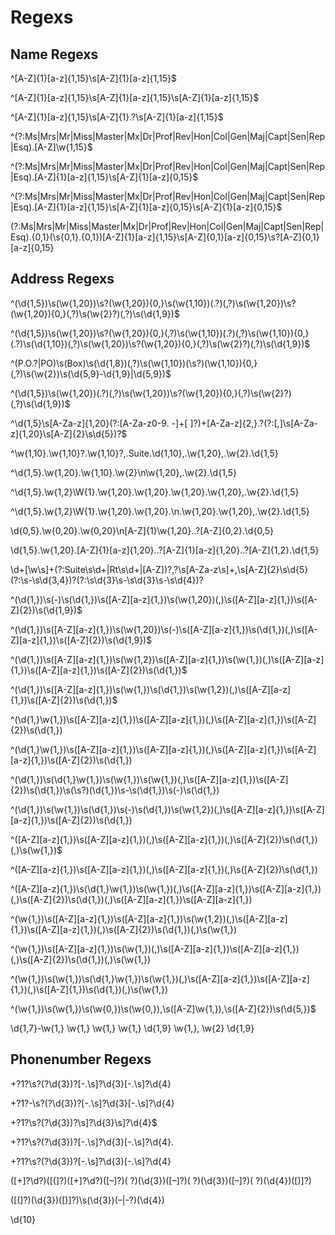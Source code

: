 # Regexs

## Name Regexs

^[A-Z]{1}[a-z]{1,15}\s[A-Z]{1}[a-z]{1,15}$

^[A-Z]{1}[a-z]{1,15}\s[A-Z]{1}[a-z]{1,15}\s[A-Z]{1}[a-z]{1,15}$

^[A-Z]{1}[a-z]{1,15}\s[A-Z]{1}.?\s[A-Z]{1}[a-z]{1,15}$

^(?:Ms|Mrs|Mr|Miss|Master|Mx|Dr|Prof|Rev|Hon|Col|Gen|Maj|Capt|Sen|Rep|Esq)\.[A-Z]\w{1,15}$

^(?:Ms|Mrs|Mr|Miss|Master|Mx|Dr|Prof|Rev|Hon|Col|Gen|Maj|Capt|Sen|Rep|Esq)\.[A-Z]{1}[a-z]{1,15}\s[A-Z]{1}[a-z]{0,15}$

^(?:Ms|Mrs|Mr|Miss|Master|Mx|Dr|Prof|Rev|Hon|Col|Gen|Maj|Capt|Sen|Rep|Esq)\.[A-Z]{1}[a-z]{1,15}\s[A-Z]{1}[a-z]{0,15}\s[A-Z]{1}[a-z]{0,15}$

(?:Ms|Mrs|Mr|Miss|Master|Mx|Dr|Prof|Rev|Hon|Col|Gen|Maj|Capt|Sen|Rep|Esq)\.{0,1}(\s{0,1}\.{0,1})[A-Z]{1}[a-z]{1,15}\s[A-Z]{0,1}[a-z]{0,15}\s?[A-Z]{0,1}[a-z]{0,15}



## Address Regexs

^(\d{1,5})\s(\w{1,20})\s?(\w{1,20}){0,}\s(\w{1,10})(\.?)(,?)\s(\w{1,20})\s?(\w{1,20}){0,}(,?)\s(\w{2}?)(,?)\s(\d{1,9})$

^(\d{1,5})\s(\w{1,20})\s?(\w{1,20}){0,}(,?)\s(\w{1,10})(\.?)(,?)\s(\w{1,10}){0,}(\.?)\s(\d{1,10})(,?)\s(\w{1,20})\s?(\w{1,20}){0,}(,?)\s(\w{2}?)(,?)\s(\d{1,9})$

^(P.O.?|PO)\s(Box)\s(\d{1,8})(,?)\s(\w{1,10})(\s?)(\w{1,10}){0,}(,?)\s(\w{2})\s(\d{5,9}-\d{1,9}|\d{5,9})$

^(\d{1,5})\s(\w{1,20})(\.?)(,?)\s(\w{1,20})\s?(\w{1,20}){0,}(,?)\s(\w{2}?)(,?)\s(\d{1,9})$

^\d{1,5}\s[A-Za-z]{1,20}(?:[A-Za-z0-9. -]+[ ]?)+[A-Za-z]{2,}\.?(?:[,]\s[A-Za-z]{1,20}\s[A-Z]{2}\s\d{5})?$

^\w{1,10}.\w{1,10}?.\w{1,10}?,.Suite.\d{1,10},.\w{1,20},.\w{2}.\d{1,5}

^\d{1,5}.\w{1,20}.\w{1,10}.\w{2}\n\w{1,20},.\w{2}.\d{1,5}

^\d{1,5}.\w{1,2}\W{1}.\w{1,20}.\w{1,20}.\w{1,20}.\w{1,20},.\w{2}.\d{1,5}

^\d{1,5}.\w{1,2}\W{1}.\w{1,20}.\w{1,20}.\n.\w{1,20}.\w{1,20},.\w{2}.\d{1,5}

\d{0,5}.\w{0,20}.\w{0,20}\n[A-Z]{1}\w{1,20}..?[A-Z]{0,2}.\d{0,5}

\d{1,5}.\w{1,20}.[A-Z]{1}[a-z]{1,20}..?[A-Z]{1}[a-z]{1,20}..?[A-Z]{1,2}.\d{1,5}

\d+[\w\s]+(?:Suite\s\d+|Rt\s\d+|[A-Z])?,?\s[A-Za-z\s]+,\s[A-Z]{2}\s\d{5}(?:\s-\s\d{3,4})?(?:\s\d{3}\s-\s\d{3}\s-\s\d{4})?

^(\d{1,})\s(-)\s(\d{1,})\s([A-Z][a-z]{1,})\s(\w{1,20})(,)\s([A-Z][a-z]{1,})\s([A-Z]{2})\s(\d{1,9})$

^(\d{1,})\s([A-Z][a-z]{1,})\s(\w{1,20})\s(-)\s([A-Z][a-z]{1,})\s(\d{1,})(,)\s([A-Z][a-z]{1,})\s([A-Z]{2})\s(\d{1,9})$

^(\d{1,})\s([A-Z][a-z]{1,})\s(\w{1,2})\s([A-Z][a-z]{1,})\s(\w{1,})(,)\s([A-Z][a-z]{1,})\s([A-Z][a-z]{1,})\s([A-Z]{2})\s(\d{1,})$

^(\d{1,})\s([A-Z][a-z]{1,})\s(\w{1,})\s(\d{1,})\s(\w{1,2})(,)\s([A-Z][a-z]{1,})\s([A-Z]{2})\s(\d{1,})$

^(\d{1,}\w{1,})\s([A-Z][a-z]{1,})\s([A-Z][a-z]{1,})(,)\s([A-Z][a-z]{1,})\s([A-Z]{2})\s(\d{1,})

^(\d{1,}\w{1,})\s([A-Z][a-z]{1,})\s([A-Z][a-z]{1,})(,)\s([A-Z][a-z]{1,})\s([A-Z][a-z]{1,})\s([A-Z]{2})\s(\d{1,})

^(\d{1,})\s(\d{1,}\w{1,})\s(\w{1,})\s(\w{1,})(,)\s([A-Z][a-z]{1,})\s([A-Z]{2})\s(\d{1,})\s(\s?)(\d{1,})\s-\s(\d{1,})\s(-)\s(\d{1,})

^(\d{1,})\s(\w{1,})\s(\d{1,})\s(-)\s(\d{1,})\s(\w{1,2})(,)\s([A-Z][a-z]{1,})\s([A-Z][a-z]{1,})\s([A-Z]{2})\s(\d{1,})

^([A-Z][a-z]{1,})\s([A-Z][a-z]{1,})(,)\s([A-Z][a-z]{1,})(,)\s([A-Z]{2})\s(\d{1,})(,)\s(\w{1,})$

^([A-Z][a-z]{1,})\s([A-Z][a-z]{1,})(,)\s([A-Z][a-z]{1,})(,)\s([A-Z]{2})\s(\d{1,})

^([A-Z][a-z]{1,})\s(\d{1,}\w{1,})\s(\w{1,})(,)\s([A-Z][a-z]{1,})\s([A-Z][a-z]{1,})(,)\s([A-Z]{2})\s(\d{1,})(,)\s([A-Z][a-z]{1,})\s([A-Z][a-z]{1,})

^(\w{1,})\s([A-Z][a-z]{1,})\s([A-Z][a-z]{1,})\s(\w{1,2})(,)\s([A-Z][a-z]{1,})\s([A-Z][a-z]{1,})(,)\s([A-Z]{2})\s(\d{1,})(,)\s(\w{1,})

^(\w{1,})\s([A-Z][a-z]{1,})\s(\w{1,})(,)\s([A-Z][a-z]{1,})\s([A-Z][a-z]{1,})(,)\s([A-Z]{2})\s(\d{1,})(,)\s(\w{1,})

^(\w{1,})\s(\w{1,})\s(\d{1,}\w{1,})\s(\w{1,})(,)\s([A-Z][a-z]{1,})\s([A-Z][a-z]{1,})(,)\s([A-Z]{1,})\s(\d{1,})(,)\s(\w{1,})

^(\w{1,})\s(\w{1,})\s(\w{0,})\s(\w{0,}),\s([A-Z]\w{1,}),\s([A-Z]{2})\s(\d{5,})$

\d{1,7}-\w{1,} \w{1,} \w{1,} \w{1,} \d{1,9} \w{1,}, \w{2} \d{1,9}



## Phonenumber Regexs

\+?1?\s?\(?\d{3}\)?[-.\s]?\d{3}[-.\s]?\d{4}

\+?1?-\s?\(?\d{3}\)?[-.\s]?\d{3}[-.\s]?\d{4}

\+?1?\s?\(?\d{3}\)?\s]?\d{3}\s]?\d{4}$

\+?1?\s?\(?\d{3}\)?[-.\s]?\d{3}[-.\s]?\d{4}.

\+?1?\s?\(?\d{3}\)?[-.\s]?\d{3}[-.\s]?\d{4}

([+]?\d?)([(]?)([+]?\d?)([–]?)( ?)(\d{3})([–]?)( ?)(\d{3})([–]?)( ?)(\d{4})([)]?)

([(]?)(\d{3})([)]?)\s(\d{3})(–|-?)(\d{4})

\d{10}


